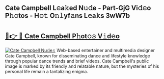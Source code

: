 ## Cate Campbell L𝚎a𝚔ed N𝚞𝚍e - Part-GjG Vi𝚍𝚎o P𝚑𝚘tos - H𝚘𝚝 O𝚗𝚕yf𝚊ns L𝚎a𝚔s 3wW7b

# <h2><a href="http://kf4snt.oniu.top/?m=Cate+Campbell">🔗👉 🔴 Cate Campbell P𝚑ot𝚘𝚜 V𝚒d𝚎o</a></h2>

[![Cate Campbell Nu𝚍e𝚜](https://i.imgur.com/0qMVB7G.gif)](http://kf4snt.oniu.top/?m=Cate+Campbell)
Web-based entertainer and multimedia designer Cate Campbell, known for disseminating dance and lifestyle knowledge through popular dance trends and brief videos. Cate Campbell's public image is marked by its friendly and relatable nature, but the mysteries of his personal life remain a tantalizing enigma.  
